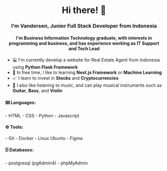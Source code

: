 <h1 align="center">Hi there! 👋</h1>
<h3 align="center">I'm Vandersen, Junior Full Stack Developer from Indonesia</h3>
<h4 align="center">I'm Business Information Technology graduate, with interests in programming and business, and has experience working as IT Support and Tech Lead</h4>


- 💻 I'm currently develop a website for Real Estate Agent from Indonesia using **Python Flask Framework**
- 🌱 In free time, I like to learning **Next.js Framework** or **Machine Learning**
- 📈 I learn to invest in **Stocks** and **Cryptocurrencies**
- 🎼 I also like listening to music, and can play musical instruments such as **Guitar**, **Bass**, and **Violin**


<h4>⌨️ Languages:</h4>
- HTML
- CSS
- Python
- Javascript


<h4>⚙️ Tools:</h4>
- Git
- Docker
- Linux Ubuntu
- Figma


<h4>🗄️ Databases:</h4>
- postgresql (pgAdmin4)
- phpMyAdmin
